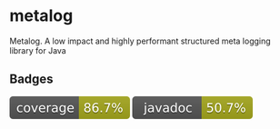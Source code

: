 # metalog
Metalog.  A low impact and highly performant structured meta logging library for Java


## Badges
[![Coverage Badge](https://raw.githubusercontent.com/jonloucks/metalog/refs/heads/badges/main-coverage.svg)](https://jonloucks.github.io/metalog/jacoco/)
[![Javadoc Badge](https://raw.githubusercontent.com/jonloucks/metalog/refs/heads/badges/main-javadoc.svg)](https://jonloucks.github.io/metalog/javadoc/)